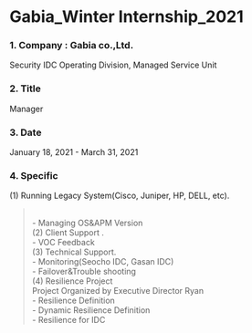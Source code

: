 # Gabia_Winter Internship_2021
### 1. Company : Gabia co.,Ltd.
Security IDC Operating Division, Managed Service Unit
<br>
### 2. Title
Manager
<br>
### 3. Date
January 18, 2021 - March 31, 2021
<br>
### 4. Specific
(1) Running Legacy System(Cisco, Juniper, HP, DELL, etc).
> <br>- Managing OS&APM Version
<br>(2) Client Support .
> <br>- VOC Feedback
<br>(3) Technical Support.
> <br>- Monitoring(Seocho IDC, Gasan IDC)
> <br>- Failover&Trouble shooting
<br>(4) Resilience Project
<br>Project Organized by Executive Director Ryan
> <br>- Resilience Definition
> <br>- Dynamic Resilience Definition
> <br>- Resilience for IDC


